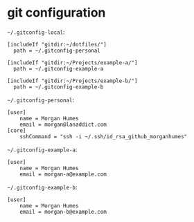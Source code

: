 # git configuration

`~/.gitconfig-local`:
```
[includeIf "gitdir:~/dotfiles/"]
  path = ~/.gitconfig-personal

[includeIf "gitdir:~/Projects/example-a/"]
  path = ~/.gitconfig-example-a

[includeIf "gitdir:~/Projects/example-b/"]
  path = ~/.gitconfig-example-b
```

`~/.gitconfig-personal`:
```
[user]
    name = Morgan Humes
    email = morgan@lanaddict.com
[core]
    sshCommand = "ssh -i ~/.ssh/id_rsa_github_morganhumes"
```

`~/.gitconfig-example-a`:
```
[user]
    name = Morgan Humes
    email = morgan-a@example.com
```

`~/.gitconfig-example-b`:
```
[user]
    name = Morgan Humes
    email = morgan-b@example.com
```

